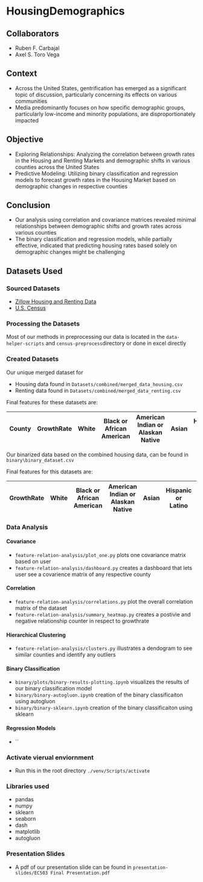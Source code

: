 # HousingDemographics
## Collaborators 
- Ruben F. Carbajal
- Axel S. Toro Vega

## Context 
- Across the United States, gentrification has emerged as a significant topic of discussion, particularly concerning its effects on various communities
- Media predominantly focuses on how specific demographic groups, particularly low-income and minority populations, are disproportionately impacted

## Objective 
- Exploring Relationships: Analyzing the correlation between growth rates in the Housing and Renting Markets and demographic shifts in various counties across the United States
- Predictive Modeling: Utilizing binary classification and regression models to forecast growth rates in the Housing Market based on demographic changes in respective counties

## Conclusion
- Our analysis using correlation and covariance matrices revealed minimal relationships between demographic shifts and growth rates across various counties
- The binary classification and regression models, while partially effective, indicated that predicting housing rates based solely on demographic changes might be challenging

## Datasets Used
### Sourced Datasets 

- [Zillow Housing and Renting Data](https://www.zillow.com/research/data/) 
- [U.S. Census](https://www.census.gov/data.html)

### Processing the Datasets
Most of our methods in preprocessing our data is located in the `data-helper-scripts` and `census-preprocess`directory or done in excel  directly

### Created Datasets 
Our unique merged dataset for 
- Housing data found in `Datasets/combined/merged_data_housing.csv`
- Renting data found in `Datasets/combined/merged_data_renting.csv`

Final features for these datasets are:

| County   | GrowthRate    | White    | Black or African American  | American Indian or Alaskan Native  | Asian    | Hispanic or Latino | Native Hawaiian and Islander |
| -------- |:-------------:|:--------:|:--------------------------:|:----------------------------------:|:--------:|:------------------:| ----------------------------:|

Our binarized data based on the combined housing data, can be found in `binary\binary_dataset.csv`

Final features for this datasets are:

| GrowthRate    | White    | Black or African American  | American Indian or Alaskan Native  | Asian    | Hispanic or Latino | Native Hawaiian and Islander |
| ------------- |:--------:|:--------------------------:|:----------------------------------:|:--------:|:------------------:| ----------------------------:|

### Data Analysis
#### Covariance 
- `feature-relation-analysis/plot_one.py` plots one covariance matrix based on user
- `feature-relation-analysis/dashboard.py` creates a dashboard that lets user see a covarience matrix of any respective county

#### Correlation
- `feature-relation-analysis/correlations.py` plot the overall correlation matrix of the dataset
- `feature-relation-analysis/summary_heatmap.py` creates a postivie and negative relationship counter in respect to growthrate

#### Hierarchical Clustering
- `feature-relation-analysis/clusters.py` illustrates a dendogram to see similar counties and identify any outliers

#### Binary Classification
- `binary/plots/binary-results-plotting.ipynb` visualizes the results of our binary classification model
- `binary/binary-autogluon.ipynb` creation of the binary classificaiton using autogluon
- `binary/binary-sklearn.ipynb` creation of the binary classificaiton using sklearn

#### Regression Models
- ``

### Activate vierual enviornment 
- Run this in the root directory `./venv/Scripts/activate`

### Libraries used
- pandas
- numpy
- sklearn
- seaborn
- dash
- matplotlib
- autogluon

### Presentation Slides
- A pdf of our presentation slide can be found in `presentation-slides/EC503 Final Presentation.pdf`


